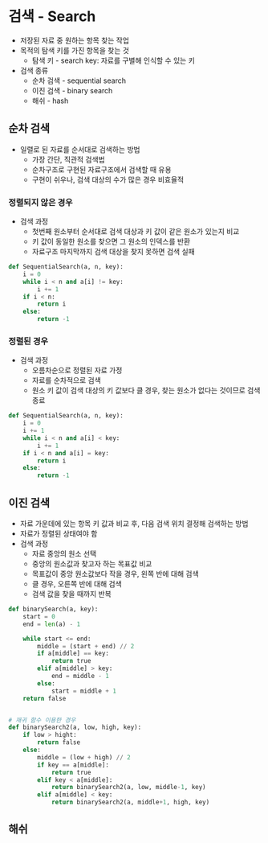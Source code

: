 # 검색 - Search

- 저장된 자료 중 원하는 항목 찾는 작업
- 목적의 탐색 키를 가진 항목을 찾는 것
  - 탐색 키 - search key: 자료를 구별해 인식할 수 있는 키
- 검색 종류
  - 순차 검색 - sequential search
  - 이진 검색 - binary search
  - 해쉬 - hash



## 순차 검색

- 일렬로 된 자료를 순서대로 검색하는 방법
  - 가장 간단, 직관적 검색법
  - 순차구조로 구현된 자료구조에서 검색할 때 유용
  - 구현이 쉬우나, 검색 대상의 수가 많은 경우 비효율적



### 정렬되지 않은 경우

- 검색 과정
  - 첫번째 원소부터 순서대로 검색 대상과 키 값이 같은 원소가 있는지 비교
  - 키 값이 동일한 원소를 찾으면 그 원소의 인덱스를 반환
  - 자료구조 마지막까지 검색 대상을 찾지 못하면 검색 실패

```python
def SequentialSearch(a, n, key):
    i = 0
    while i < n and a[i] != key:
        i += 1
    if i < n:
        return i
    else:
        return -1
```



### 정렬된 경우

- 검색 과정
  - 오름차순으로 정렬된 자료 가정
  - 자료를 순차적으로 검색
  - 원소 키 값이 검색 대상의 키 값보다 클 경우, 찾는 원소가 없다는 것이므로 검색 종료

```python
def SequentialSearch(a, n, key):
    i = 0
    i += 1
    while i < n and a[i] < key:
        i += 1
    if i < n and a[i] = key:
        return i
    else:
        return -1
```





## 이진 검색

- 자료 가운데에 있는 항목 키 값과 비교 후, 다음 검색 위치 결정해 검색하는 방법
- 자료가 정렬된 상태여야 함
- 검색 과정
  - 자료 중앙의 원소 선택
  - 중앙의 원소값과 찾고자 하는 목표값 비교
  - 목표값이 중앙 원소값보다 작을 경우, 왼쪽 반에 대해 검색
  - 클 경우, 오른쪽 반에 대해 검색
  - 검색 값을 찾을 때까지 반복

```python
def binarySearch(a, key):
    start = 0
    end = len(a) - 1

    while start <= end:
        middle = (start + end) // 2
        if a[middle] == key:
            return true
        elif a[middle] > key:
            end = middle - 1
        else:
            start = middle + 1
    return false


# 재귀 함수 이용한 경우
def binarySearch2(a, low, high, key):
    if low > hight:
        return false
    else:
        middle = (low + high) // 2
        if key == a[middle]:
            return true
        elif key < a[middle]:
            return binarySearch2(a, low, middle-1, key)
        elif a[middle] < key:
            return binarySearch2(a, middle+1, high, key)
```





## 해쉬